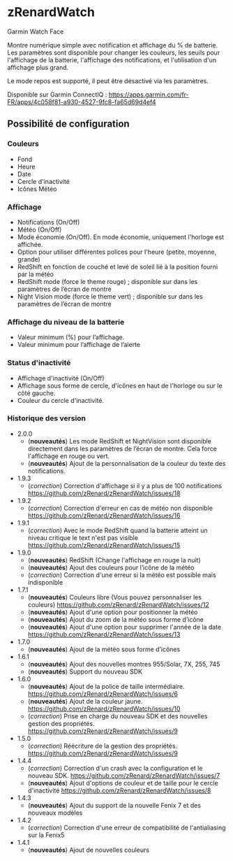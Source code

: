 # zRenardWatch

Garmin Watch Face

Montre numérique simple avec notification et affichage du % de batterie.
Les paramètres sont disponible pour changer les couleurs, les seuils pour l'affichage de la batterie, l'affichage des notifications, et l'utilisation d'un affichage plus grand.

Le mode repos est supporté, il peut être désactivé via les paramètres.

Disponible sur Garmin ConnectIQ : <https://apps.garmin.com/fr-FR/apps/4c058f81-a930-4527-9fc8-fa65d69d4ef4>

## Possibilité de configuration

### Couleurs

* Fond
* Heure
* Date
* Cercle d'inactivité
* Icônes Météo

### Affichage

* Notifications (On/Off)
* Météo (On/Off)
* Mode économie (On/Off). En mode économie, uniquement l'horloge  est affichée.
* Option pour utiliser différentes polices pour l'heure (petite, moyenne, grande)
* RedShift en fonction de couché et levé de soleil lié à la position fourni par la météo
* RedShift mode (force le theme rouge) ; disponible sur dans les paramètres de l’écran de montre
* Night Vision mode (force le theme vert) ; disponible sur dans les paramètres de l’écran de montre

### Affichage du niveau de la batterie

* Valeur minimum (%) pour l’affichage.
* Valeur minimum pour l’affichage de l’alerte

### Status d'inactivité

* Affichage d'inactivité (On/Off)
* Affichage sous forme de cercle, d'icônes en haut de l'horloge ou sur le côté gauche.
* Couleur du cercle d'inactivité.

### Historique des version

* 2.0.0
  * (**nouveautés**) Les mode RedShift et NightVision sont disponible directement dans les paramètres de l’écran de montre. Cela force l'affichage en rouge ou vert.
  * (**nouveautés**) Ajout de la personnalisation de la couleur du texte des notifications.
* 1.9.3
  * (*correction*) Correction d'affichage si il y a plus de 100 notifications <https://github.com/zRenard/zRenardWatch/issues/18>
* 1.9.2
  * (*correction*) Correction d'erreur en cas de météo non disponible <https://github.com/zRenard/zRenardWatch/issues/16>
* 1.9.1
  * (*correction*) Avec le mode RedShift quand la batterie atteint un niveau critique le text n'est pas visible <https://github.com/zRenard/zRenardWatch/issues/15>
* 1.9.0
  * (**nouveautés**) RedShift (Change l'affichage en rouge la nuit)
  * (**nouveautés**) Ajout des couleurs pour l’icône de la météo
  * (*correction*) Correction d'une erreur si la météo est possible mais indisponible
* 1.7.1
  * (**nouveautés**) Couleurs libre (Vous pouvez personnaliser les couleurs)  <https://github.com/zRenard/zRenardWatch/issues/12>
  * (**nouveautés**) Ajout d'une option pour positionner la météo
  * (**nouveautés**) Ajout du zoom de la météo sous forme d’icône
  * (**nouveautés**) Ajout d'une option pour supprimer l'année de la date <https://github.com/zRenard/zRenardWatch/issues/13>
* 1.7.0
  * (**nouveautés**) Ajout de la météo sous forme d’icônes
* 1.6.1
  * (**nouveautés**) Ajout des nouvelles montres 955/Solar, 7X, 255, 745
  * (**nouveautés**) Support du nouveau SDK
* 1.6.0
  * (**nouveautés**) Ajout de la police de taille intermédiaire. <https://github.com/zRenard/zRenardWatch/issues/6>
  * (**nouveautés**) Ajout de la couleur jaune. <https://github.com/zRenard/zRenardWatch/issues/10>
  * (*correction*) Prise en charge du nouveau SDK et des nouvelles gestion des propriétés. <https://github.com/zRenard/zRenardWatch/issues/9>
* 1.5.0
  * (*correction*) Réécriture de la gestion des propriétés. <https://github.com/zRenard/zRenardWatch/issues/9>
* 1.4.4
  * (*correction*) Correction d'un crash avec la configuration et le nouveau SDK. <https://github.com/zRenard/zRenardWatch/issues/7>
  * (**nouveautés**) Ajout d'options de couleur et de taille pour le cercle d'inactivité <https://github.com/zRenard/zRenardWatch/issues/8>
* 1.4.3
  * (**nouveautés**) Ajout du support de la nouvelle Fenix 7 et des nouveaux modèles
* 1.4.2
  * (*correction*) Correction d'une erreur de compatibilité de l'antialiasing sur la Fenix5
* 1.4.1
  * (**nouveautés**) Ajout de nouvelles couleurs
